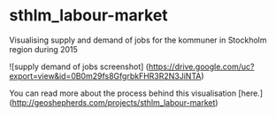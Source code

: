 # sthlm_labour-market
Visualising supply and demand of jobs for the kommuner in Stockholm region during 2015

![supply demand of jobs screenshot] (https://drive.google.com/uc?export=view&id=0B0m29fs8GfgrbkFHR3R2N3JiNTA)

You can read more about the process behind this visualisation [here.] (http://geoshepherds.com/projects/sthlm_labour-market)
